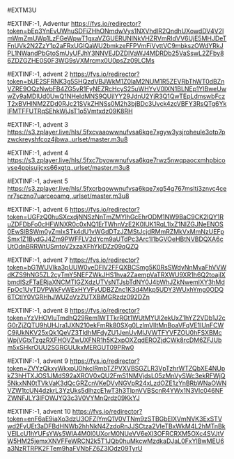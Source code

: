 #EXTM3U

#EXTINF:-1, Adventur
https://fvs.io/redirector?token=bEp3YnEvUWhuSDFiZHhONmdwVys1NXVhdlR2QndhUXowdDV4V2lmWmZmUWp1LzFGeWpwT1gxaVZGUERUNlNkVHZRVmRIdVV6UjE5MHJDeTFnUVk2N2ZzY1p2aFRxUGlQaWU2bmkzeFFPVmFiVyttVC9mbkszOWdYRkJPL1NWandPbGtoSmUyUFJhY3NNVEJDZDlVaWJ4MDRDb25VaSswL2ZFby86ZDZGZHE0S0F3WG9sVXMrcmx0U0psZz09LCMs


#EXTINF:-1, advent 2
https://fvs.io/redirector?token=bUE2SFRNK3g5SHQzdVBJWkM1Z0laM2NUM1R5ZEVRbThWT0dBZnVZRE9OQzNwbFB4ZG5vR1FyNEZRcHcyS25uWHYvV0lXN1BLNEp1YlBweUwwZy9aMDlUd0UwQ1NHeldMNS9QUjlYY29JdnU2YjR3Q1QwTEpLdmswbFczT2xBVHlNM2ZDd0RJc21SVkZHNSs0M2h3bjBDc3Uvck4zcVBFY3RsQTg6YklFMTFFUTRqSEhkWjJsT1o5Vmtxdz09K8RH


#EXTINF:-1, advent 3
https://s3.zplayer.live/hls/,5fxcvaaowwnufvsa6kqe7xgyw3ysjroheule3otp7pzwckreyshfcoz4jbwa,.urlset/master.m3u8


#EXTINF:-1, advent 4
https://s3.zplayer.live/hls/,5fxc7byowwnufvsa6kqe7rwz5nwqpaocxmhpbicovse4ppisuijcxs66xgtq,.urlset/master.m3u8


#EXTINF:-1, advent 5
https://s3.zplayer.live/hls/,5fxcrbqowwnufvsa6kqe7xg54g767mslti3znvc4cenr7scznq7uarceoamq,.urlset/master.m3u8


#EXTINF:-1, advent 6
https://fvs.io/redirector?token=UGFzQ0huSXcxdjNNSzNnTmZMYlhGcEhrODM1NW9BaC9CK2lQY1RuZDFDbFo0cHFWNXR0c0xNQ1ErTWhnVzE2K0lUK1RqL1lxZ1NIZGJNeENOS0EwSlBSWm0yZmIxSTk4dU1vWGdDTzJZMStJcjdRMmRZMkVxMmNzUEFpSmx1Z1BydGJ4Zm9PWFFLV2dYcm9aUTdPc3Arc1I1bGVOeHBtNVBDQXA6cUtOdnBRRWtUSmtoV2xzaXFhYklDZz09qQZQ


#EXTINF:-1, advent 7
https://fvs.io/redirector?token=bG1WUVlka3pUUW0veDFlV2FFQXBCSmg5K0RsSWdyNnMvaFhVVWdKZS9hNG5ZL2cyTmY5NEFZWkJHS1hva2ZaempVaTRXWU9XR1h6Q2toajlXbmdISzFTaERjaXNCMTlGZXdzUTVsNTJsbTdNY0J4bWhJZkNwemlXY3hMdFpOc1UyTDVPWkFyWExHYVFyUDBZZnc1K3d4Mkp5UDY3WUxhYmg0ODQ6TCtIY0VGRHhJWUZoVzZUTXBiMGRzdz092DZn


#EXTINF:-1, advent 8
https://fvs.io/redirector?token=YzVHOVluTmdhQ29Rem1WTTkrRGt1WUtMYUl2ekUxZ1hYZ2VDb1J2cG0rZjZQTU9hUHJra1JXN210ekFmRk80SXg0LzlmVlltMnBoaVFqVE1IUnFCWC9iUkNKV25xQk1QeVZ3TldhMFdyZU1JenUvMlJVWTFYVFZOU0hFSXBMcWpjVGtxTzgzRXFHOVZwUXFNR1h5K2xpOXZqdEROZjdCWk8rcDM6ZFJUbm5xSHkrOUU2SGRGUUkxMERGUT09PRw0


#EXTINF:-1, advent 9
https://fvs.io/redirector?token=ZVYzQkxyWkxpU0hkclRmbTZPVXVBSGZLR3VpTzhrWTZQbXE4NUpkZ3hHTXJOS1JMdS92aXROV0xQU2FmS1NMVjdsL05zMnVySWc3ekRFWjQ5NkxNN0tTVkVaK3dQcGRZcnVKeDVyNGVpR24xLzdOZE1zYnBRbWNaOWNVZW1tcUN4dzkrL3YzUks5dlhzcE1wT3h3TlpnVVBScnR4YWx1N3VIc046NFZWNFJLY3lFOWJYQ3c3V0VYMnQrdz09KkYJ


#EXTINF:-1, advent 10
https://fvs.io/redirector?token=enF6aE9iaXo3dzU3OFZlYmQ1V0VTNm9zSTBGbElXVmNVK3ExSTVwd2FyUEt3aDFBdHNWb2hhNkN4ZzdoRnJJSCtza2VIeTBxWkM4L2hMTnBkVElLcU1hYUFsYWs5WlA4M0l0UXorM0NUeVV6eXl3OFRCRXM5OXc4SVJtVW5HM25jemxXNVFFeWRCN2k5T1JQb0huMkcwMzdkaDJaL0FxYlBwMEU6a3NzRTRPK2FTem9haFVNbFZ6Z3lOdz09TyrU
